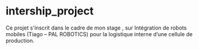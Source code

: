 # intership_project
Ce projet s'inscrit dans le cadre de mon stage , sur Intégration de robots mobiles (Tiago – PAL ROBOTICS) pour la logistique interne d’une cellule de production.
